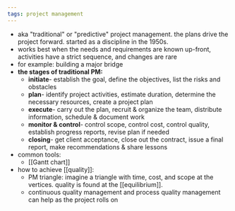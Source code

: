 ```yaml
---
tags: project management
---
```


- aka "traditional" or "predictive" project management. the plans drive the project forward. started as a discipline in the 1950s.
- works best when the needs and requirements are known up-front, activities have a strict sequence, and changes are rare
- for example: building a major bridge
- **the stages of traditional PM:**
	- **initiate**- establish the goal, define the objectives, list the risks and obstacles
	- **plan**- identify project activities, estimate duration, determine the necessary resources, create a project plan
	- **execute**- carry out the plan, recruit & organize the team, distribute information, schedule & document work
	- **monitor & control**- control scope, control cost, control quality, establish progress reports, revise plan if needed
	- **closing**- get client acceptance, close out the contract, issue a final report, make recommendations & share lessons
- common tools:
	- [[Gantt chart]]
- how to achieve [[quality]]:
	- PM triangle: imagine a triangle with time, cost, and scope at the vertices. quality is found at the [[equilibrium]].
	- continuous quality management and process quality management can help as the project rolls on